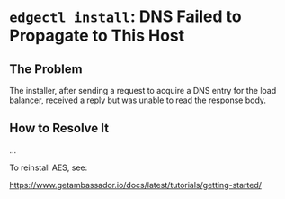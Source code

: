 # `edgectl install`: DNS Failed to Propagate to This Host
 
## The Problem

The installer, after sending a request to acquire a DNS entry for the load balancer, received a reply but
was unable to read the response body.

## How to Resolve It

...

To reinstall AES, see:

https://www.getambassador.io/docs/latest/tutorials/getting-started/
